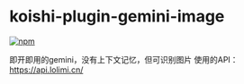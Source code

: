 # koishi-plugin-gemini-image

[![npm](https://img.shields.io/npm/v/koishi-plugin-gemini-image?style=flat-square)](https://www.npmjs.com/package/koishi-plugin-gemini-image)

即开即用的gemini，没有上下文记忆，但可识别图片
使用的API：https://api.lolimi.cn/